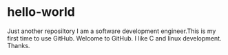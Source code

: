 # hello-world
Just another reposiltory 
I am a software development engineer.This is my first time to use GitHub.
Welcome to GitHub. I like C and linux development. Thanks.
